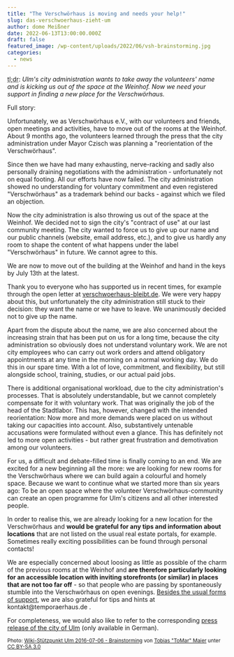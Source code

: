```yaml
---
title: "The Verschwörhaus is moving and needs your help!"
slug: das-verschwoerhaus-zieht-um
author: dome Meißner
date: 2022-06-13T13:00:00.000Z
draft: false
featured_image: /wp-content/uploads/2022/06/vsh-brainstorming.jpg
categories:
  - news
---
```


<abbr title="too long; didn't read">tl;dr</abbr>: _Ulm's city administration wants to take away the volunteers' name and is kicking us out of the space at the Weinhof. Now we need your support in finding a new place for the Verschwörhaus._

Full story: 

Unfortunately, we as Verschwörhaus e.V., with our volunteers and friends, open meetings and activities, have to move out of the rooms at the Weinhof. About 9 months ago, the volunteers learned through the press that the city administration under Mayor Czisch was planning a "reorientation of the Verschwörhaus". 

Since then we have had many exhausting, nerve-racking and sadly also personally draining negotiations with the administration - unfortunately not on equal footing. All our efforts have now failed. The city administration showed no understanding for voluntary commitment and even registered "Verschwörhaus" as a trademark behind our backs - against which we filed an objection.

Now the city administration is also throwing us out of the space at the Weinhof. We decided not to sign the city's "contract of use" at our last community meeting. The city wanted to force us to give up our name and our public channels (website, email address, etc.), and to give us hardly any room to shape the content of what happens under the label "Verschwörhaus" in future. We cannot agree to this.

We are now to move out of the building at the Weinhof and hand in the keys by July 13th at the latest.

Thank you to everyone who has supported us in recent times, for example through the open letter at [verschwoerhaus-bleibt.de](https://verschwoerhaus-bleibt.de). We were very happy about this, but unfortunately the city administration still stuck to their decision: they want the name or we have to leave. We unanimously decided not to give up the name.

Apart from the dispute about the name, we are also concerned about the increasing strain that has been put on us for a long time, because the city administration so obviously does not understand voluntary work. We are not city employees who can carry out work orders and attend obligatory appointments at any time in the morning on a normal working day. We do this in our spare time. With a lot of love, commitment, and flexibility, but still alongside school, training, studies, or our actual paid jobs.

There is additional organisational workload, due to the city administration's processes. That is absolutely understandable, but we cannot completely compensate for it with voluntary work. That was originally the job of the head of the Stadtlabor. This has, however, changed with the intended reorientation: Now more and more demands were placed on us without taking our capacities into account. Also, substantively untenable accusations were formulated without even a glance. This has definitely not led to more open activities - but rather great frustration and demotivation among our volunteers.

For us, a difficult and debate-filled time is finally coming to an end. We are excited for a new beginning all the more: we are looking for new rooms for the Verschwörhaus where we can build again a colourful and homely space. Because we want to continue what we started more than six years ago: To be an open space where the volunteer Verschwörhaus-community can create an open programme for Ulm's citizens and all other interested people.

In order to realise this, we are already looking for a new location for the Verschwörhaus and **would be grateful for any tips and information about locations** that are not listed on the usual real estate portals, for example. Sometimes really exciting possibilities can be found through personal contacts!

We are especially concerned about loosing as little as possible of the charm of the previous rooms at the Weinhof and **are therefore particularly looking for an accessible location with inviting storefronts (or similar) in places that are not too far off** - so that people who are passing by spontaneously stumble into the Verschwörhaus on open evenings. [Besides the usual forms of support](/spenden/), we are also grateful for tips and hints at kontakt<!-- -->@temporaerhaus.<!-- nospam.example -->de <!--or via [this form](https://forms.gle/Z2GddN17hjPof1rJ9)-->.

For completeness, we would also like to refer to the corresponding [press release of the city of Ulm](https://www.ulm.de/leben-in-ulm/digitale-stadt/meldungen/2022_06_juni/vsh_verein_abstimmung_juni2022) (only available in German).

<small>
Photo: <a href="https://commons.wikimedia.org/wiki/File:Wiki-Stützpunkt_Ulm_2016-07-06_-_Brainstorming.jpg">Wiki-Stützpunkt Ulm 2016-07-06 - Brainstorming</a> von <a href="https://commons.wikimedia.org/wiki/User:Tobias_%22ToMar%22_Maier">Tobias "ToMar" Maier</a> unter <a href="https://creativecommons.org/licenses/by-sa/3.0/legalcode" rel="license">CC BY-SA 3.0</a>
</small>
